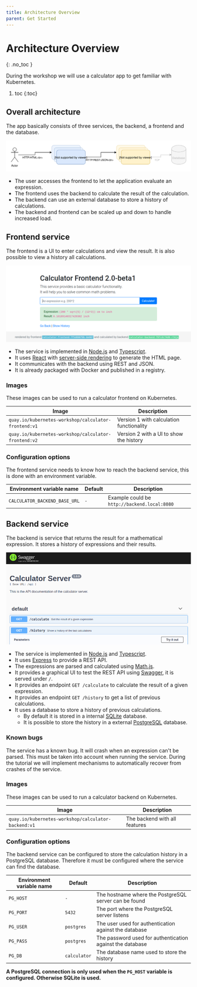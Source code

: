 ```yaml
---
title: Architecture Overview
parent: Get Started
---
```


<!-- prettier-ignore -->
<h1>Architecture Overview</h1>
{: .no_toc }

During the workshop we will use a calculator app to get familiar with Kubernetes.

<!-- prettier-ignore -->
1. toc
{:toc}

## Overall architecture

The app basically consists of three services, the backend, a frontend and the database.

![Architecture of services](04-service-architecture.svg)

- The user accesses the frontend to let the application evaluate an expression.
- The frontend uses the backend to calculate the result of the calculation.
- The backend can use an external database to store a history of calculations.
- The backend and frontend can be scaled up and down to handle increased load.

## Frontend service

The frontend is a UI to enter calculations and view the result. It is also possible
to view a history all calculations.

![Screenshot of the frontend UI](04-ui-frontend.png)

- The service is implemented in [Node.js](https://nodejs.org/) and [Typescript](https://www.typescriptlang.org/).
- It uses [React](https://reactjs.org/) with [server-side rendering](https://reactjs.org/docs/react-dom-server.html) to generate the HTML page.
- It communicates with the backend using REST and JSON.
- It is already packaged with Docker and published in a registry.

### Images

These images can be used to run a calculator frontend on Kubernetes.

| Image                                                | Description                              |
| ---------------------------------------------------- | ---------------------------------------- |
| `quay.io/kubernetes-workshop/calculator-frontend:v1` | Version 1 with calculation functionality |
| `quay.io/kubernetes-workshop/calculator-frontend:v2` | Version 2 with a UI to show the history  |

### Configuration options

The frontend service needs to know how to reach the backend service, this is done with an environment variable.

| Environment variable name     | Default | Description                                  |
| ----------------------------- | ------- | -------------------------------------------- |
| `CALCULATOR_BACKEND_BASE_URL` | `-`     | Example could be `http://backend.local:8080` |

## Backend service

The backend is service that returns the result for a mathematical expression. It stores
a history of expressions and their results.

![Screenshot of the frontend UI](04-ui-backend.png)

- The service is implemented in [Node.js](https://nodejs.org/) and [Typescript](https://www.typescriptlang.org/).
- It uses [Express](https://expressjs.com/) to provide a REST API.
- The expressions are parsed and calculated using [Math.js](https://mathjs.org/).
- It provides a graphical UI to test the REST API using [Swagger](https://swagger.io/), it is served under `/`.
- It provides an endpoint `GET /calculate` to calculate the result of a given expression.
- It provides an endpoint `GET /history` to get a list of previous calculations.
- It uses a database to store a history of previous calculations.
  - By default it is stored in a internal [SQLite](https://www.sqlite.org/) database.
  - It is possible to store the history in a external [PostgreSQL](https://www.postgresql.org/) database.

### Known bugs

The service has a known bug. It will crash when an expression can't be parsed.
This must be taken into account when running the service. During the tutorial we will implement
mechanisms to automatically recover from crashes of the service.

### Images

These images can be used to run a calculator backend on Kubernetes.

| Image                                               | Description                   |
| --------------------------------------------------- | ----------------------------- |
| `quay.io/kubernetes-workshop/calculator-backend:v1` | The backend with all features |

### Configuration options

The backend service can be configured to store the calculation history in a PostgreSQL database.
Therefore it must be configured where the service can find the database.

| Environment variable name | Default      | Description                                               |
| ------------------------- | ------------ | --------------------------------------------------------- |
| `PG_HOST`                 | `-`          | The hostname where the PostgreSQL server can be found     |
| `PG_PORT`                 | `5432`       | The port where the PostgreSQL server listens              |
| `PG_USER`                 | `postgres`   | The user used for authentication against the database     |
| `PG_PASS`                 | `postgres`   | The password used for authentication against the database |
| `PG_DB`                   | `calculator` | The database name used to store the history               |

**A PostgreSQL connection is only used when the `PG_HOST` variable is configured. Otherwise SQLite is used.**
